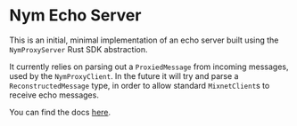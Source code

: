 # Nym Echo Server

This is an initial, minimal implementation of an echo server built using the `NymProxyServer` Rust SDK abstraction.

It currently relies on parsing out a `ProxiedMessage` from incoming messages, used by the `NymProxyClient`. In the future it will try and parse a `ReconstructedMessage` type, in order to allow standard `MixnetClient`s to receive echo messages.

You can find the docs [here](https://nym.com/docs/developers/tools/echo-server).
